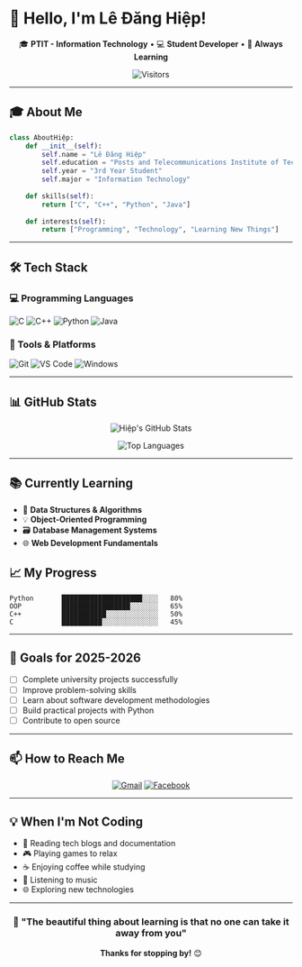 # 👋 Hello, I'm Lê Đăng Hiệp!

<div align="center">

🎓 **PTIT - Information Technology** • 💻 **Student Developer** • 🌱 **Always Learning**

![Visitors](https://komarev.com/ghpvc/?username=ledanghiep&color=blueviolet)

</div>

---

## 🎓 About Me

```python
class AboutHiệp:
    def __init__(self):
        self.name = "Lê Đăng Hiệp"
        self.education = "Posts and Telecommunications Institute of Technology (PTIT)"
        self.year = "3rd Year Student"
        self.major = "Information Technology"
        
    def skills(self):
        return ["C", "C++", "Python", "Java"]
        
    def interests(self):
        return ["Programming", "Technology", "Learning New Things"]
```

---

## 🛠️ Tech Stack

### 💻 Programming Languages
![C](https://img.shields.io/badge/C-A8B9CC?style=for-the-badge&logo=c&logoColor=white)
![C++](https://img.shields.io/badge/C++-00599C?style=for-the-badge&logo=c%2B%2B&logoColor=white)
![Python](https://img.shields.io/badge/Python-3776AB?style=for-the-badge&logo=python&logoColor=white)
![Java](https://img.shields.io/badge/Java-ED8B00?style=for-the-badge&logo=java&logoColor=white)

### 🔧 Tools & Platforms
![Git](https://img.shields.io/badge/Git-F05032?style=for-the-badge&logo=git&logoColor=white)
![VS Code](https://img.shields.io/badge/VS_Code-007ACC?style=for-the-badge&logo=visual-studio-code&logoColor=white)
![Windows](https://img.shields.io/badge/Windows-0078D6?style=for-the-badge&logo=windows&logoColor=white)

---

## 📊 GitHub Stats

<div align="center">

![Hiệp's GitHub Stats](https://github-readme-stats.vercel.app/api?username=hiepcanhcut&show_icons=true&theme=default&hide_border=true)

![Top Languages](https://github-readme-stats.vercel.app/api/top-langs/?username=hiepcanhcut&layout=compact&theme=default&hide_border=true)

</div>

---

## 📚 Currently Learning

- 🎯 **Data Structures & Algorithms**
- 💡 **Object-Oriented Programming**
- 🗃️ **Database Management Systems**
- 🌐 **Web Development Fundamentals**

## 📈 My Progress

```text
Python       ████████████████████░░░░   80%
OOP          █████████████████░░░░░░░   65%
C++          ███████████░░░░░░░░░░░░░   50%
C            ██████████░░░░░░░░░░░░░░   45%
```

---

## 🎯 Goals for 2025-2026

- [ ] Complete university projects successfully
- [ ] Improve problem-solving skills
- [ ] Learn about software development methodologies
- [ ] Build practical projects with Python
- [ ] Contribute to open source

---

## 📫 How to Reach Me

<div align="center">

[![Gmail](https://img.shields.io/badge/Gmail-D14836?style=for-the-badge&logo=gmail&logoColor=white)](mailto:hiepl3252@gmail.com)
[![Facebook](https://img.shields.io/badge/Facebook-1877F2?style=for-the-badge&logo=facebook&logoColor=white)](https://facebook.com/eyeheap)

</div>

---

## 💡 When I'm Not Coding

- 📖 Reading tech blogs and documentation
- 🎮 Playing games to relax
- ☕ Enjoying coffee while studying
- 🎵 Listening to music
- 🌐 Exploring new technologies

---

<div align="center">

### 💫 "The beautiful thing about learning is that no one can take it away from you"

**Thanks for stopping by!** 😊

</div>

